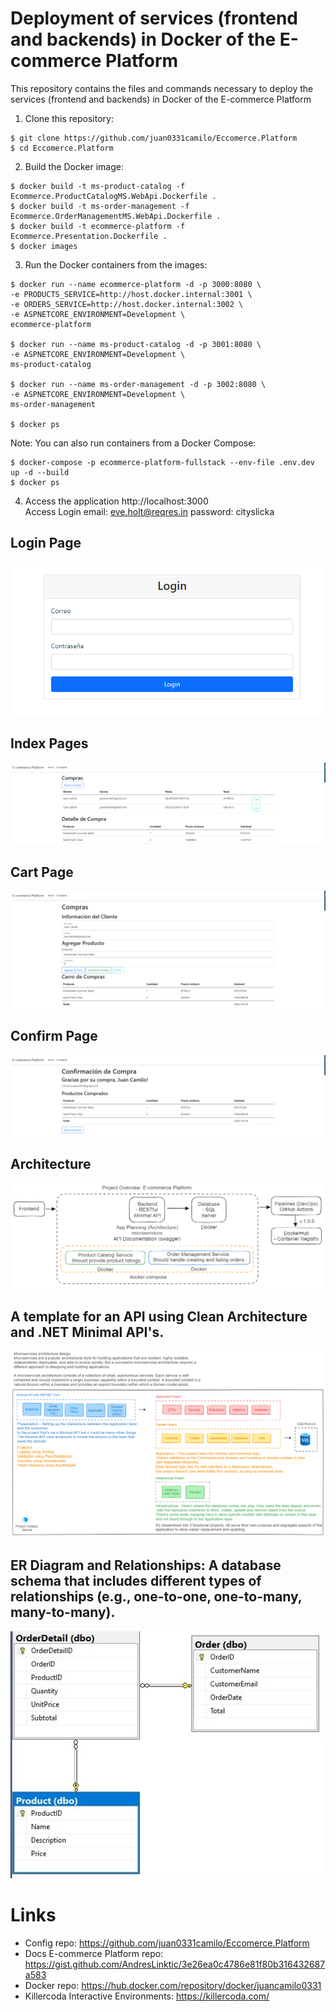 # Deployment of services (frontend and backends) in Docker of the E-commerce Platform
This repository contains the files and commands necessary to deploy the services (frontend and backends) in Docker of the E-commerce Platform

1. Clone this repository:
```shell
$ git clone https://github.com/juan0331camilo/Eccomerce.Platform
$ cd Eccomerce.Platform
```

2. Build the Docker image:
```shell
$ docker build -t ms-product-catalog -f Ecommerce.ProductCatalogMS.WebApi.Dockerfile .
$ docker build -t ms-order-management -f Ecommerce.OrderManagementMS.WebApi.Dockerfile .
$ docker build -t ecommerce-platform -f Ecommerce.Presentation.Dockerfile .
$ docker images
```

3. Run the Docker containers from the images:
```shell
$ docker run --name ecommerce-platform -d -p 3000:8080 \
-e PRODUCTS_SERVICE=http://host.docker.internal:3001 \
-e ORDERS_SERVICE=http://host.docker.internal:3002 \
-e ASPNETCORE_ENVIRONMENT=Development \
ecommerce-platform

$ docker run --name ms-product-catalog -d -p 3001:8080 \
-e ASPNETCORE_ENVIRONMENT=Development \
ms-product-catalog

$ docker run --name ms-order-management -d -p 3002:8080 \
-e ASPNETCORE_ENVIRONMENT=Development \
ms-order-management

$ docker ps
```

Note: You can also run containers from a Docker Compose:
```shell
$ docker-compose -p ecommerce-platform-fullstack --env-file .env.dev up -d --build
$ docker ps
```

4. Access the application http://localhost:3000  
  Access Login
  email: eve.holt@reqres.in
  password: cityslicka  

## Login Page
![architecture](./assets/login.PNG)

## Index Pages
![architecture](./assets/index_page.png)

## Cart Page
![architecture](./assets/cart_page.png)

## Confirm Page
![architecture](./assets/confirm_page.png)

## Architecture
![architecture](./assets/architecture.png)

## A template for an API using Clean Architecture and .NET Minimal API's.
![template](./assets/template.png)

## ER Diagram and Relationships: A database schema that includes different types of relationships (e.g., one-to-one, one-to-many, many-to-many).
![template](./assets/er-diagram.jpg)

# Links
- Config repo: https://github.com/juan0331camilo/Eccomerce.Platform
- Docs E-commerce Platform repo: https://gist.github.com/AndresLinktic/3e26ea0c4786e81f80b316432687a583
- Docker repo: https://hub.docker.com/repository/docker/juancamilo0331
- Killercoda Interactive Environments: https://killercoda.com/